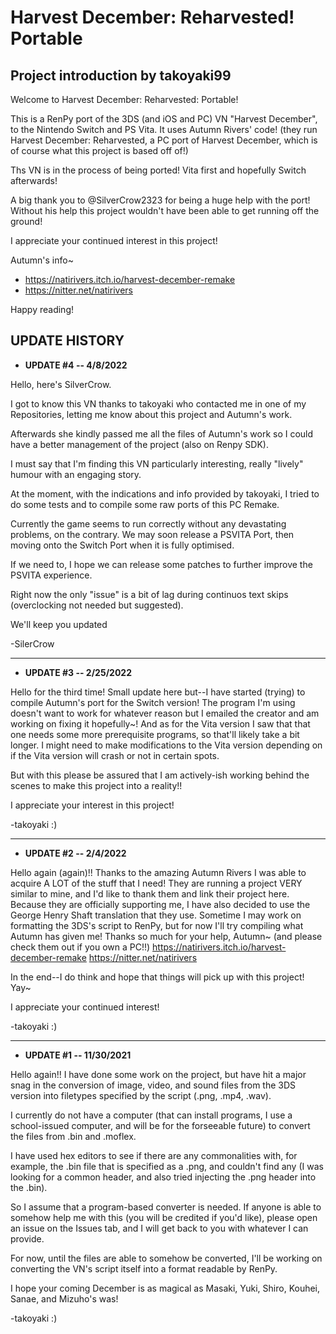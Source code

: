# Harvest December: Reharvested! Portable

## Project introduction by takoyaki99

Welcome to Harvest December: Reharvested: Portable!

This is a RenPy port of the 3DS (and iOS and PC) VN "Harvest December", to the Nintendo Switch and PS Vita. It uses Autumn Rivers' code! (they run Harvest December: Reharvested, a PC port of Harvest December, which is of course what this project is based off of!)

Ths VN is in the process of being ported! Vita first and hopefully Switch afterwards!

A big thank you to @SilverCrow2323 for being a huge help with the port! Without his help this project wouldn't have been able to get running off the ground!

I appreciate your continued interest in this project!

Autumn's info~
- https://natirivers.itch.io/harvest-december-remake 
- https://nitter.net/natirivers

Happy reading!

## UPDATE HISTORY
- **UPDATE #4 -- 4/8/2022**

Hello, here's SilverCrow.

I got to know this VN thanks to takoyaki who contacted me in one of my Repositories, letting me know about this project and Autumn's work.

Afterwards she kindly passed me all the files of Autumn's work so I could have a better management of the project (also on Renpy SDK).

I must say that I'm finding this VN particularly interesting, really "lively" humour with an engaging story.

At the moment, with the indications and info provided by takoyaki, I tried to do some tests and to compile some raw ports of this PC Remake.

Currently the game seems to run correctly without any devastating problems, on the contrary. We may soon release a PSVITA Port, then moving onto the Switch Port when it is fully optimised.

If we need to, I hope we can release some patches to further improve the PSVITA experience.

Right now the only "issue" is a bit of lag during continuos text skips (overclocking not needed but suggested).

We'll keep you updated

-SilerCrow

---

- **UPDATE #3 -- 2/25/2022**

Hello for the third time! Small update here but--I have started (trying) to compile Autumn's port for the Switch version! The program I'm using doesn't want to work for whatever reason but I emailed the creator and am working on fixing it hopefully~! And as for the Vita version I saw that that one needs some more prerequisite programs, so that'll likely take a bit longer. I might need to make modifications to the Vita version depending on if the Vita version will crash or not in certain spots.

But with this please be assured that I am actively-ish working behind the scenes to make this project into a reality!!

I appreciate your interest in this project!

-takoyaki :)

---

- **UPDATE #2 -- 2/4/2022**

Hello again (again)!! Thanks to the amazing Autumn Rivers I was able to acquire A LOT of the stuff that I need! They are running a project VERY similar to mine, and I'd like to thank them and link their project here. Because they are officially supporting me, I have also decided to use the George Henry Shaft translation that they use. Sometime I may work on formatting the 3DS's script to RenPy, but for now I'll try compiling what Autumn has given me! Thanks so much for your help, Autumn~ (and please check them out if you own a PC!!) https://natirivers.itch.io/harvest-december-remake https://nitter.net/natirivers

In the end--I do think and hope that things will pick up with this project! Yay~

I appreciate your continued interest!

-takoyaki :)

---

- **UPDATE #1 -- 11/30/2021**

Hello again!! I have done some work on the project, but have hit a major snag in the conversion of image, video, and sound files from the 3DS version into filetypes specified by the script (.png, .mp4, .wav).

I currently do not have a computer (that can install programs, I use a school-issued computer, and will be for the forseeable future) to convert the files from .bin and .moflex.

I have used hex editors to see if there are any commonalities with, for example, the .bin file that is specified as a .png, and couldn't find any (I was looking for a common header, and also tried injecting the .png header into the .bin).

So I assume that a program-based converter is needed. If anyone is able to somehow help me with this (you will be credited if you'd like), please open an issue on the Issues tab, and I will get back to you with whatever I can provide.

For now, until the files are able to somehow be converted, I'll be working on converting the VN's script itself into a format readable by RenPy.

I hope your coming December is as magical as Masaki, Yuki, Shiro, Kouhei, Sanae, and Mizuho's was!

-takoyaki :)
